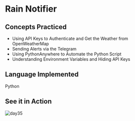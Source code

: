 # Rain Notifier
## Concepts Practiced
- Using API Keys to Authenticate and Get the Weather from OpenWeatherMap
- Sending Alerts via the Telegram
- Using PythonAnywhere to Automate the Python Script
- Understanding Environment Variables and Hiding API Keys

## Language Implemented
Python

## See it in Action
![day35](https://user-images.githubusercontent.com/98851253/156403076-6a69f1a7-12dd-47e4-b374-1269edb9e2c8.gif)
